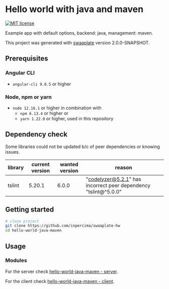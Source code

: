 # Hello world with java and maven

[![MIT license](https://img.shields.io/badge/license-MIT-blue.svg)](./LICENSE.md)

Example app with default options, backend: java, management: maven.

This project was generated with [swaaplate](https://github.com/inpercima/swaaplate) version 2.0.0-SNAPSHOT.

## Prerequisites

### Angular CLI

* `angular-cli 9.0.5` or higher

### Node, npm or yarn

* `node 12.16.1` or higher in combination with
  * `npm 6.13.4` or higher or
  * `yarn 1.22.0` or higher, used in this repository

## Dependency check

Some libraries could not be updated b/c of peer dependencies or knowing issues.

| library    | current version | wanted version | reason |
| ---------- | --------------- | -------------- | ------ |
| tslint     | 5.20.1          | 6.0.0          | "codelyzer@5.2.1" has incorrect peer dependency "tslint@^5.0.0" |

## Getting started

```bash
# clone project
git clone https://github.com/inpercima/swaaplate-hw
cd hello-world-java-maven
```

## Usage

### Modules

For the server check [hello-world-java-maven - server](./server).

For the client check [hello-world-java-maven - client](./client).
